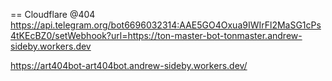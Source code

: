 == Cloudflare  @404
https://api.telegram.org/bot6696032314:AAE5GO4Oxua9IWIrFl2MaSG1cPs4tKEcBZ0/setWebhook?url=https://ton-master-bot-tonmaster.andrew-sideby.workers.dev




https://art404bot-art404bot.andrew-sideby.workers.dev/
